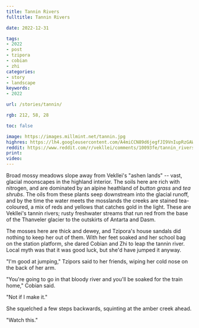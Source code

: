 ```yaml
---
title: Tannin Rivers
fulltitle: Tannin Rivers

date: 2022-12-31

tags: 
- 2022
- post
- tzipora
- cobian
- zhi
categories:
- story
- landscape
keywords:
- 2022

url: /stories/tannin/

rgb: 212, 58, 28

toc: false

image: https://images.millmint.net/tannin.jpg
highres: https://lh4.googleusercontent.com/A4miCCN89d6jegfJI9VnIupRzGAW0CN3__JGFQaszr1fIBeFjB2D6xXvxiTmdT1GA3U=w2400
reddit: https://www.reddit.com/r/vekllei/comments/10093fe/tannin_rivers/
print:
video:
---
```

Broad mossy meadows slope away from Vekllei's "ashen lands" -- vast, glacial moonscapes in the highland interior. The soils here are rich with nitrogen, and are dominated by an alpine heathland of *button grass* and *tea shrubs*. The oils from these plants seep downstream into the glacial runoff, and by the time the water meets the mosslands the creeks are stained tea-coloured, a mix of reds and yellows that catches gold in the light. These are Vekllei's tannin rivers; rusty freshwater streams that run red from the base of the Thanveler glacier to the outskirts of Antarta and Dasm.

The mosses here are thick and dewey, and Tzipora's house sandals did nothing to keep her out of them. With her feet soaked and her school bag on the station platform, she dared Cobian and Zhi to leap the tannin river. Local myth was that it was good luck, but she'd have jumped it anyway. 

"I'm good at jumping," Tzipors said to her friends, wiping her cold nose on the back of her arm.

"You're going to go in that bloody river and you'll be soaked for the train home," Cobian said.

"Not if I make it."

She squelched a few steps backwards, squinting at the amber creek ahead.

"Watch this."



